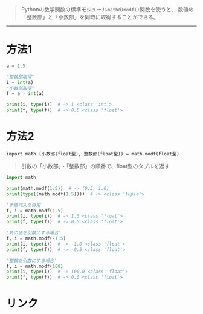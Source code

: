 > Pythonの数学関数の標準モジュール`math`の`modf()`関数を使うと、
  数値の「整数部」と「小数部」を同時に取得することができる。

---------------------------------------------------------------------------

# 方法1

```python
a = 1.5

"整数部取得"
i = int(a)
"小数部取得"
f = a - int(a)

print(i, type(i))  # -> 1 <class 'int'>
print(f, type(f))  # -> 0.5 <class 'float'>
```

# 方法2

`import math
(小数部(float型), 整数部(float型)) = math.modf(float型)`

> 引数の「小数部」・「整数部」の順番で、float型のタプルを返す

```python
import math

print(math.modf(1.5))  # -> (0.5, 1.0)
print(type((math.modf(1.5))))  # -> <class 'tuple'>

'多重代入を併用'
f, i = math.modf(1.5)
print(i, type(i))  # -> 1.0 <class 'float'>
print(f, type(f))  # -> 0.5 <class 'float'>

'負の値を引数にする場合'
f, i = math.modf(-1.5)
print(i, type(i))  # -> -1.0 <class 'float'>
print(f, type(f))  # -> -0.5 <class 'float'>

'整数を引数にする場合'
f, i = math.modf(100)
print(i, type(i))  # -> 100.0 <class 'float'>
print(f, type(f))  # -> 0.0 <class 'float'>
```

# リンク

[](https://note.nkmk.me/python-math-modf/)
